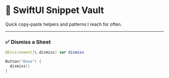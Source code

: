 # 💾 SwiftUI Snippet Vault

Quick copy-paste helpers and patterns I reach for often.

---

### ✅ Dismiss a Sheet

```swift
@Environment(\.dismiss) var dismiss

Button("Done") {
  dismiss()
}
```
